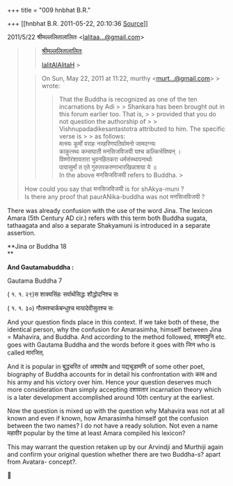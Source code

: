 +++
title = "009 hnbhat B.R."

+++
[[hnbhat B.R.	2011-05-22, 20:10:36 [Source](https://groups.google.com/g/samskrita/c/GeSoi-zhKNs)]]



  
  

2011/5/22 श्रीमल्ललितालालितः \<[lalitaa...@gmail.com]()\>

  

>   
> > 
> > 
> > [श्रीमल्ललितालालितः](http://www.lalitaalaalitah.com)  
> > 
> > [lalitAlAlitaH](http://about.me/lalitaalaalitah/bio) >
> 
> >   
>   
>   
> > 
> > 
> > On Sun, May 22, 2011 at 11:22, murthy \<[murt...@gmail.com]()\> > wrote:  
> > > That the Buddha is recognized as one of the ten incarnations by Adi > > Shankara has been brought out in this forum earlier too. That is, > > provided that you do not question the authorship of > > Vishnupadadikesantastotra attributed to him. The specific verse is > > as follows:  
> > मत्स्यः कूर्मो वराहः नरहरिणपतिर्वामनो जामदग्न्यः  
> > काकुत्स्थः कम्सघाती मनसिजविजयी यश्च कल्किर्भविष्यन् ।  
> > विष्णोरंशावतारा भुवनहितकरा धर्मसंस्थापनार्थाः  
> > पायासुर्मां त एते गुरुतरकरुणाभारखिन्नाशया ये ॥  
> > In the above मनसिजविजयी refers to Buddha. >
> 
> > 
> >   
> How could you say that मनसिजविजयी is for shAkya-muni ?  
> Is there any proof that paurANika-buddha was not मनसिजविजयी ?  
> > 
> > 

  

There was already confusion with the use of the word Jina. The lexicon Amara (5th Century AD cir.) refers with this term both Buddha sugata, tathaagata and also a separate Shakyamuni is introduced in a separate assertion.

  

**Jina or Buddha 18  
**

**And Gautamabuddha :**

  

Gautama Buddha 7

  

( १. १. २९)स शाक्यसिंहः सर्वार्थसिद्धः शौद्धोदनिश्च सः

  
( १. १. ३०) गौतमश्चार्कबन्धुश्च मायादेवीसुतश्च सः

  

  

And your question finds place in this context. If we take both of these, the identical person, why the confusion for Amarasimha, himself between Jina = Mahavira, and Buddha. And according to the method followed, शाक्यमुनि etc. goes with Gautama Buddha and the words before it goes with जिन who is called मारजित्.

  

And it is popular in बुद्धचरित of अश्वघोष and पद्यचूडामणि of some other poet, biography of Buddha accounts for in detail his confrontation with काम and his army and his victory over him. Hence your question deserves much more consideration than simply accepting दशावतार incarnation theory which is a later development accomplished around 10th century at the earliest.  

  

Now the question is mixed up with the question why Mahavira was not at all known and even if known, how Amarasimha himself got the confusion between the two names? I do not have a ready solution. Not even a name महावीर popular by the time at least Amara compiled his lexicon?

  

This may warrant the question retaken up by our Arvindji and Murthiji again and confirm your original question whether there are two Buddha-s? apart from Avatara- concept?.

  




